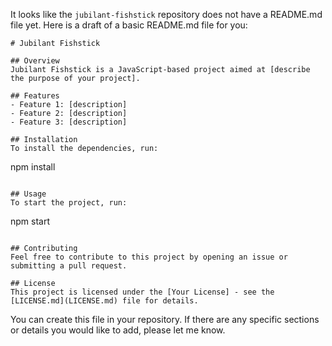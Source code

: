 It looks like the `jubilant-fishstick` repository does not have a README.md file yet. Here is a draft of a basic README.md file for you:

```
# Jubilant Fishstick

## Overview
Jubilant Fishstick is a JavaScript-based project aimed at [describe the purpose of your project].

## Features
- Feature 1: [description]
- Feature 2: [description]
- Feature 3: [description]

## Installation
To install the dependencies, run:
```
npm install
```

## Usage
To start the project, run:
```
npm start
```

## Contributing
Feel free to contribute to this project by opening an issue or submitting a pull request.

## License
This project is licensed under the [Your License] - see the [LICENSE.md](LICENSE.md) file for details.
```

You can create this file in your repository. If there are any specific sections or details you would like to add, please let me know.
